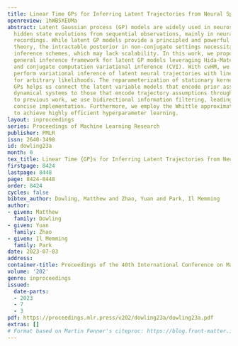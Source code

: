 ```yaml
---
title: Linear Time GPs for Inferring Latent Trajectories from Neural Spike Trains
openreview: 1hWB5XEUMa
abstract: Latent Gaussian process (GP) models are widely used in neuroscience to uncover
  hidden state evolutions from sequential observations, mainly in neural activity
  recordings. While latent GP models provide a principled and powerful solution in
  theory, the intractable posterior in non-conjugate settings necessitates approximate
  inference schemes, which may lack scalability. In this work, we propose cvHM, a
  general inference framework for latent GP models leveraging Hida-Matérn kernels
  and conjugate computation variational inference (CVI). With cvHM, we are able to
  perform variational inference of latent neural trajectories with linear time complexity
  for arbitrary likelihoods. The reparameterization of stationary kernels using Hida-Matérn
  GPs helps us connect the latent variable models that encode prior assumptions through
  dynamical systems to those that encode trajectory assumptions through GPs. In contrast
  to previous work, we use bidirectional information filtering, leading to a more
  concise implementation. Furthermore, we employ the Whittle approximate likelihood
  to achieve highly efficient hyperparameter learning.
layout: inproceedings
series: Proceedings of Machine Learning Research
publisher: PMLR
issn: 2640-3498
id: dowling23a
month: 0
tex_title: Linear Time {GP}s for Inferring Latent Trajectories from Neural Spike Trains
firstpage: 8424
lastpage: 8448
page: 8424-8448
order: 8424
cycles: false
bibtex_author: Dowling, Matthew and Zhao, Yuan and Park, Il Memming
author:
- given: Matthew
  family: Dowling
- given: Yuan
  family: Zhao
- given: Il Memming
  family: Park
date: 2023-07-03
address: 
container-title: Proceedings of the 40th International Conference on Machine Learning
volume: '202'
genre: inproceedings
issued:
  date-parts:
  - 2023
  - 7
  - 3
pdf: https://proceedings.mlr.press/v202/dowling23a/dowling23a.pdf
extras: []
# Format based on Martin Fenner's citeproc: https://blog.front-matter.io/posts/citeproc-yaml-for-bibliographies/
---
```

